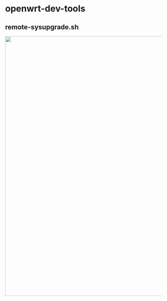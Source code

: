 # openwrt-dev-tools

## remote-sysupgrade.sh
<a href="https://asciinema.org/a/d0pacxa1it8xtzj9sn1rduum6?autoplay=1" target="_blank"><img src="https://asciinema.org/a/d0pacxa1it8xtzj9sn1rduum6.png" width="835"/></a>
